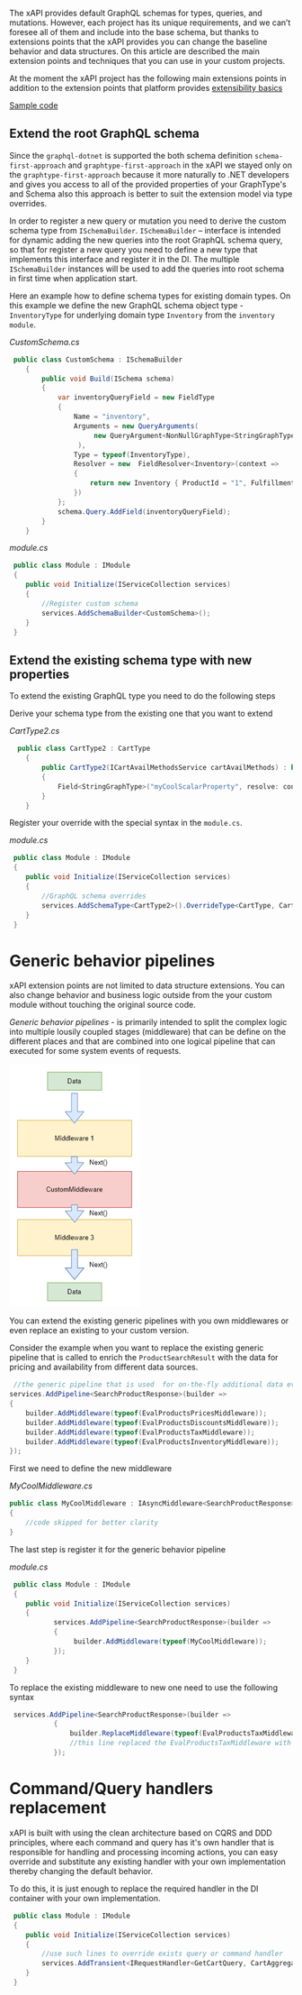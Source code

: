 The xAPI provides default GraphQL schemas for types,  queries, and mutations. However, each project has its unique requirements, and we can’t foresee all of them and include into the base schema, but thanks to extensions points that the xAPI provides you can change the baseline behavior and data structures. On this article are described the main extension points and techniques that you can use in your custom projects.

At the moment the xAPI project has the following main extensions points in addition to the extension points that platform provides [extensibility basics](https://virtocommerce.com/docs/latest/fundamentals/extensibility-basics/)

[Sample code](https://github.com/VirtoCommerce/vc-module-experience-api/tree/dev/samples/VirtoCommerce.Exp.ExtensionSamples)

## Extend the root GraphQL schema
Since  the  `graphql-dotnet` is supported the both schema definition `schema-first-approach` and `graphtype-first-approach` in the xAPI we stayed only on the `graphtype-first-approach` because it more naturally to .NET developers and  gives you access to all of the provided properties of your GraphType's and Schema also this approach is better to suit the extension model via type overrides.

In order to register a new query or mutation you need to derive the custom schema type from `ISchemaBuilder`.  `ISchemaBuilder` – interface is intended for dynamic adding the new queries into the root GraphQL schema query, so that for register a new query you need to define a new type that implements this interface  and register  it in the DI. The multiple `ISchemaBuilder` instances will be used to add the queries into root schema in first time when application start.

Here an example how to define schema types for existing domain types. On this example we define the new GraphQL schema  object type - `InventoryType` for underlying domain type `Inventory` from the  `inventory module`.

*CustomSchema.cs*
```C#
 public class CustomSchema : ISchemaBuilder
    {
        public void Build(ISchema schema)
        {
            var inventoryQueryField = new FieldType
            {
                Name = "inventory",
                Arguments = new QueryArguments(
                     new QueryArgument<NonNullGraphType<StringGraphType>> { Name = "id" },
                 ),
                Type = typeof(InventoryType),
                Resolver = new  FieldResolver<Inventory>(context =>
                {
                    return new Inventory { ProductId = "1", FulfillmentCenterId = "center1" }; 
                })
            };
            schema.Query.AddField(inventoryQueryField);
        }
    }
```

*module.cs*
```C#
 public class Module : IModule
 {
    public void Initialize(IServiceCollection services)
    {
        //Register custom schema
        services.AddSchemaBuilder<CustomSchema>();
    }
 }
```

## Extend the existing schema type with new properties

To extend the existing GraphQL type you need to do the following steps

Derive your schema type from the existing one that you want to extend

*CartType2.cs*
```C#
  public class CartType2 : CartType
    {
        public CartType2(ICartAvailMethodsService cartAvailMethods) : base(cartAvailMethods)
        {
            Field<StringGraphType>("myCoolScalarProperty", resolve: context => "my cool value" );
        }
    }
```

Register your override with the special syntax in the `module.cs`.

*module.cs*
```C#
 public class Module : IModule
 {
    public void Initialize(IServiceCollection services)
    {
        //GraphQL schema overrides 
        services.AddSchemaType<CartType2>().OverrideType<CartType, CartType2>();
    }
 }
```

# Generic behavior pipelines
xAPI extension points are not limited to data structure extensions. You can also change behavior and business logic outside from  the your custom module without touching the original source code.

*Generic behavior pipelines* - is primarily intended to split the complex logic into multiple lousily coupled stages (middleware) that can be define on the different places and  that are combined into one logical pipeline that can executed for some system events of requests. 

![image](../docs/media/x-api-extensions-1.png)

You can extend the existing generic pipelines with you own middlewares or even replace an existing to your custom version.

Consider the example when you want to replace the existing generic pipeline that is called to enrich the `ProductSearchResult` with the data for pricing and availability from different data sources. 

```C#
 //the generic pipeline that is used  for on-the-fly additional data evaluation (prices, inventories, discounts and taxes) for resulting products 
services.AddPipeline<SearchProductResponse>(builder =>
{
    builder.AddMiddleware(typeof(EvalProductsPricesMiddleware));
    builder.AddMiddleware(typeof(EvalProductsDiscountsMiddleware));
    builder.AddMiddleware(typeof(EvalProductsTaxMiddleware));
    builder.AddMiddleware(typeof(EvalProductsInventoryMiddleware));
});
```

First we need to define the new middleware

*MyCoolMiddleware.cs*
```C#
public class MyCoolMiddleware : IAsyncMiddleware<SearchProductResponse>
{
    //code skipped for better clarity
}
```
The last step is register it for the generic behavior pipeline

*module.cs*
```C#
 public class Module : IModule
 {
    public void Initialize(IServiceCollection services)
    {
           services.AddPipeline<SearchProductResponse>(builder =>
           {
                builder.AddMiddleware(typeof(MyCoolMiddleware));
           });
    }
 }
```
 To replace the existing middleware to new one need to use the following syntax

 ```C#
  services.AddPipeline<SearchProductResponse>(builder =>
            {
                builder.ReplaceMiddleware(typeof(EvalProductsTaxMiddleware), typeof(MyCoolMiddleware));
                //this line replaced the EvalProductsTaxMiddleware with the MyCoolMiddleware for GenericPipeline<SearchProductResponse>
            });
 ```

# Command/Query handlers replacement

xAPI is built with using the clean architecture based on CQRS and DDD principles, where each command and query has it's own handler that is responsible for handling and processing incoming actions, you can easy override and substitute any existing handler with your own implementation thereby changing the default behavior.

To do this, it is just enough to replace the required handler in the DI container with your own implementation.

```C#
 public class Module : IModule
 {
    public void Initialize(IServiceCollection services)
    {
        //use such lines to override exists query or command handler
        services.AddTransient<IRequestHandler<GetCartQuery, CartAggregate>, CustomGetCartQueryHandler>();
    }
 }
```
